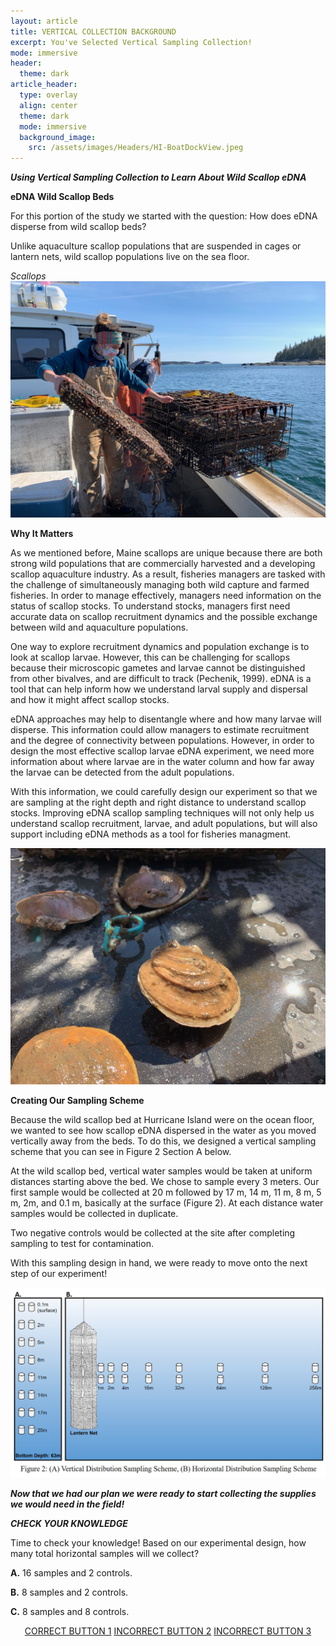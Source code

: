 ```yaml
---
layout: article
title: VERTICAL COLLECTION BACKGROUND
excerpt: You've Selected Vertical Sampling Collection! 
mode: immersive
header:
  theme: dark
article_header:
  type: overlay
  align: center
  theme: dark
  mode: immersive
  background_image:
    src: /assets/images/Headers/HI-BoatDockView.jpeg
---
```


***Using Vertical Sampling Collection to Learn About Wild Scallop eDNA***

**eDNA Wild Scallop Beds**

For this portion of the study we started with the question: How does eDNA disperse from wild scallop beds? 

Unlike aquaculture scallop populations that are suspended in cages or lantern nets, wild scallop populations live on the sea floor. 


*Scallops*    
![HI-Scallops1](/assets/images/HI/HI-Scallops1.jpeg)         




**Why It Matters**

As we mentioned before, Maine scallops are unique because there are both strong wild populations that are commercially harvested and a developing scallop aquaculture industry. As a result, fisheries managers are tasked with the challenge of simultaneously managing both wild capture and farmed fisheries. In order to manage effectively, managers need information on the status of scallop stocks. To understand stocks, managers first need accurate data on scallop recruitment dynamics and the possible exchange between wild and aquaculture populations.

One way to explore recruitment dynamics and population exchange is to look at scallop larvae. However, this can be challenging for scallops because their microscopic gametes and larvae cannot be distinguished from other bivalves, and are difficult to track (Pechenik, 1999). eDNA is a tool that can help inform how we understand larval supply and dispersal and how it might affect scallop stocks. 

eDNA approaches may help to disentangle where and how many larvae will disperse. This information could allow managers to estimate recruitment and the degree of connectivity between populations. However, in order to design the most effective scallop larvae eDNA experiment, we need more information about where larvae are in the water column and how far away the larvae can be detected from the adult populations. 

With this information, we could carefully design our experiment so that we are sampling at the right depth and right distance to understand scallop stocks. Improving eDNA scallop sampling techniques will not only help us understand scallop recruitment, larvae, and adult populations, but will also support including eDNA methods as a tool for fisheries managment. 


![HI-Scallops2](/assets/images/HI/HI-Scallops2.jpeg)  





**Creating Our Sampling Scheme**

Because the wild scallop bed at Hurricane Island were on the ocean floor, we wanted to see how scallop eDNA dispersed in the water as you moved vertically away from the beds. To do this, we designed a vertical sampling scheme that you can see in Figure 2 Section A below. 

At the wild scallop bed, vertical water samples would be taken at uniform distances starting above the bed. We chose to sample every 3 meters. Our first sample would be collected at 20 m followed by 17 m, 14 m, 11 m, 8 m, 5 m, 2m, and 0.1 m, basically at the surface (Figure 2). At each distance water samples would be collected in duplicate. 

Two negative controls would be collected at the site after completing sampling to test for contamination.

With this sampling design in hand, we were ready to move onto the next step of our experiment! 


![Fig2SamplingScheme](/assets/images/Fig2SamplingScheme.jpg)   



***Now that we had our plan we were ready to start collecting the supplies we would need in the field!***    






***CHECK YOUR KNOWLEDGE***

Time to check your knowledge! Based on our experimental design, how many total horizontal samples will we collect?

**A.** 16 samples and 2 controls.

**B.** 8 samples and 2 controls. 

**C.** 8 samples and 8 controls. 



<p align="center">
<a class="button button--outline-primary button--pill" href="VerticalSupplies1">CORRECT BUTTON 1</a> <a class="button button--outline-primary button--pill" href="VerticalSupplies2">INCORRECT BUTTON 2</a> <a class="button button--outline-primary button--pill" href="VerticalSupplies2">INCORRECT BUTTON 3</a></p>
